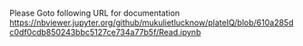 Please Goto following URL for documentation
https://nbviewer.jupyter.org/github/mukulietlucknow/plateIQ/blob/610a285dc0df0cdb850243bbc5127ce734a77b5f/Read.ipynb
